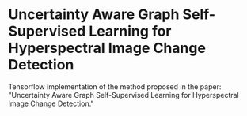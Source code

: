 # Uncertainty Aware Graph Self-Supervised  Learning for Hyperspectral Image Change Detection 
Tensorflow implementation of the method proposed in the paper: "Uncertainty Aware Graph Self-Supervised  Learning for Hyperspectral Image Change Detection."
